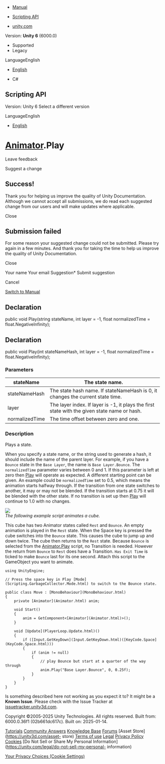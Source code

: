 [ ]()

  * [Manual](../Manual/index.html)
  * [Scripting API](../ScriptReference/index.html)

  * [unity.com](https://unity.com/)

Version: **Unity 6** (6000.0)

  * Supported
  * Legacy

LanguageEnglish

  * [English]()

  * C#

[ ](https://docs.unity3d.com)

## Scripting API

Version: Unity 6 Select a different version

LanguageEnglish

  * [English]()

#  [Animator](Animator.html).Play

Leave feedback

Suggest a change

## Success!

Thank you for helping us improve the quality of Unity Documentation. Although
we cannot accept all submissions, we do read each suggested change from our
users and will make updates where applicable.

Close

## Submission failed

For some reason your suggested change could not be submitted. Please <a>try
again</a> in a few minutes. And thank you for taking the time to help us
improve the quality of Unity Documentation.

Close

Your name Your email Suggestion* Submit suggestion

Cancel

[Switch to Manual](../Manual/class-Animator.html "Go to Animator Component in
the Manual")

## Declaration

public void Play(string stateName, int layer = -1, float normalizedTime =
float.NegativeInfinity);

## Declaration

public void Play(int stateNameHash, int layer = -1, float normalizedTime =
float.NegativeInfinity);

### Parameters

stateName | The state name.  
---|---  
stateNameHash | The state hash name. If stateNameHash is 0, it changes the current state time.  
layer | The layer index. If layer is -1, it plays the first state with the given state name or hash.  
normalizedTime | The time offset between zero and one.  
  
### Description

Plays a state.

When you specify a state name, or the string used to generate a hash, it
should include the name of the parent layer. For example, if you have a
`Bounce` state in the `Base Layer`, the name is `Base Layer.Bounce`. The
`normalizedTime` parameter varies between 0 and 1. If this parameter is left
at zero then [Play](Animator.Play.html) will operate as expected. A different
starting point can be given. An example could be `normalizedTime` set to 0.5,
which means the animation starts halfway through. If the transition from one
state switches to another, it may or may not be blended. If the transition
starts at 0.75 it will be blended with the other state. If no transition is
set up then [Play](Animator.Play.html) will continue to 1.0 with no changes.  
  
![](../StaticFiles/ScriptRefImages/AnimatorPlay.png)  
_The following example script animates a cube._  
  
This cube has two Animator states called `Rest` and `Bounce`. An empty
animation is played in the `Rest` state. When the Space key is pressed the
cube switches into the `Bounce` state. This causes the cube to jump up and
down twice. The cube then returns to the `Rest` state. Because `Bounce` is
selected from the [Animator.Play](Animator.Play.html) script, no Transition is
needed. However the return from `Bounce` to `Rest` does have a Transition.
`Has Exit Time` is ticked to make `Bounce` last for its one second. Attach
this script to the GameObject you want to animate.

    
    
    using UnityEngine;  
      
    // Press the space key in Play [Mode](Scripting.GarbageCollector.Mode.html) to switch to the Bounce state.  
      
    public class Move : [MonoBehaviour](MonoBehaviour.html)
    {
        private [Animator](Animator.html) anim;  
      
        void Start()
        {
            anim = GetComponent<[Animator](Animator.html)>();
        }  
      
        void [Update](PlayerLoop.Update.html)()
        {
            if ([Input.GetKeyDown](Input.GetKeyDown.html)([KeyCode.Space](KeyCode.Space.html)))
            {
                if (anim != null)
                {
                    // play Bounce but start at a quarter of the way through
                    anim.Play("Base Layer.Bounce", 0, 0.25f);
                }
            }
        }
    }
    

Is something described here not working as you expect it to? It might be a
**Known Issue**. Please check with the Issue Tracker at
[issuetracker.unity3d.com](https://issuetracker.unity3d.com).

Copyright ©2005-2025 Unity Technologies. All rights reserved. Built from:
6000.0.36f1 (02b661dc617c). Built on: 2025-01-14.

[Tutorials](https://unity3d.com/learn) [Community
Answers](https://answers.unity3d.com) [Knowledge
Base](https://support.unity3d.com/hc/en-us)
[Forums](https://forum.unity3d.com) [Asset Store](https://unity3d.com/asset-
store) [Terms of use](https://docs.unity3d.com/Manual/TermsOfUse.html)
[Legal](https://unity.com/legal) [Privacy
Policy](https://unity.com/legal/privacy-policy)
[Cookies](https://unity.com/legal/cookie-policy) [Do Not Sell or Share My
Personal Information](https://unity.com/legal/do-not-sell-my-personal-
information)

[Your Privacy Choices (Cookie Settings)](javascript:void\(0\);)


